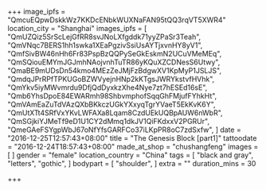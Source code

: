 +++
image_ipfs = "QmcuEQpwDskkWz7KKDcENbkWUXNaFAN95tQQ3rqVT5XWR4"
location_city = "Shanghai"
images_ipfs = [  "QmUZQiz5SrScLejGfRR8svJNoLXfgddk71yyZPaSr3Teah",
  "QmVNqc7BERS1hh1swka1XEaPgzivSsiUsAYTjxvnHY8yV1",
  "QmfSivBW46nHh6Fr83PspBzQQPySeGkEskmN2UCuVMeMEq",
  "QmSQiouEMYmJGJmhNAojvnhTuTR86yKQuXZCDNesS6Utwy",
  "QmaBE9mUDsDn54kmo4MEzZeJMjFzBdgwXV1KpMyP1JSLJS",
  "QmdqJPrRPfTPKUGoBZWVyejnHNp2kKTgsJWRYkstvfHVhk",
  "QmYkv5iyMWvmrdu9DfjQdDyxkzXhe4Nye7zt7hESEd16sE",
  "Qmb6YhsDpoE84EWARmh98ShbvmphofSqqGhFMjufFYhkHt",
  "QmVAmEaZuTdVAzQXbBKkczUGkYXxyqTgrYVaeT5EkKvK6Y",
  "QmUtXTt4SRfVxYKvLWFAXa8Lqam8CzdUEkUQBpAUW6nWbR",
  "QmSGjkiYJMeTf9eD1U1CY2dMmq1dkJV1QiFKdxxV2PGRUr",
  "QmeGAeFSYgpWbJ67oNfYfsGARFCo37iLKpPR8oC7zdSxfw",
]
date = "2016-12-25T12:57:43+08:00"
title = "The Genesis Block [part1]"
tattoodate = "2016-12-24T18:57:43+08:00"
made_at_shop = "chushangfeng"
images = [
]
gender = "female"
location_country = "China"
tags = [
  "black and gray",
  "letters",
  "gothic",
]
bodypart = [
  "shoulder",
]
extra = ""
duration_mins = 30

+++
